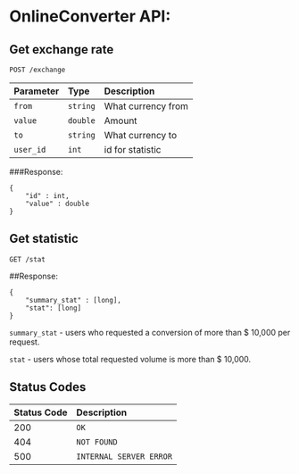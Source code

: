 # OnlineConverter API:

## Get exchange rate

```http
POST /exchange
```

| Parameter | Type | Description |
| :--- | :--- | :--- |
| `from` | `string` | What currency from |
| `value` | `double` | Amount |
| `to` | `string` | What currency to |
| `user_id` | `int` | id for statistic |

###Response:
```
{
    "id" : int,
    "value" : double
}
```
## Get statistic
```http
GET /stat
```

##Response:
```
{
    "summary_stat" : [long],
    "stat": [long]
}
```
`summary_stat` - users who requested a conversion of more than $ 10,000 per request.

`stat` - users whose total requested volume is more than $ 10,000.

## Status Codes

| Status Code | Description |
| :--- | :--- |
| 200 | `OK` |
| 404 | `NOT FOUND` |
| 500 | `INTERNAL SERVER ERROR` |

